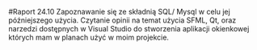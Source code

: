 #Raport 24.10
Zapoznawanie się ze składnią SQL/ Mysql w celu jej późniejszego użycia. Czytanie opinii na temat użycia SFML, Qt, oraz narzedzi
dostępnych w Visual Studio do stworzenia aplikacji okienkowej których mam w planach użyć w moim projekcie.
